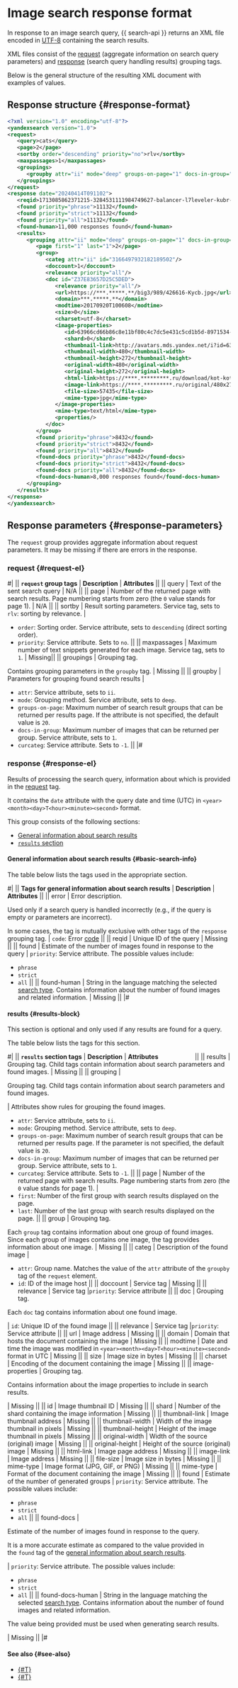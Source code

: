 # Image search response format

In response to an image search query, {{ search-api }} returns an XML file encoded in [UTF-8](https://en.wikipedia.org/wiki/UTF-8) containing the search results.

XML files consist of the [request](#request-el) (aggregate information on search query parameters) and [response](#response-el) (search query handling results) grouping tags.

Below is the general structure of the resulting XML document with examples of values.

## Response structure {#response-format}

```xml
<?xml version="1.0" encoding="utf-8"?>
<yandexsearch version="1.0">
<request>
   <query>cats</query>
   <page>2</page>
   <sortby order="descending" priority="no">rlv</sortby>
   <maxpassages>1</maxpassages>
   <groupings>
      <groupby attr="ii" mode="deep" groups-on-page="1" docs-in-group="1" curcateg="-1"/>
   </groupings>
</request>
<response date="20240414T091102">
   <reqid>1713085862371215-3284531111984749627-balancer-l7leveler-kubr-yp-vla-25-BAL</reqid>
   <found priority="phrase">11132</found>
   <found priority="strict">11132</found>
   <found priority="all">11132</found>
   <found-human>11,000 responses found</found-human>
   <results>
      <grouping attr="ii" mode="deep" groups-on-page="1" docs-in-group="1" curcateg="-1">
         <page first="1" last="1">2</page>
         <group>
            <categ attr="ii" id="3166497932182189502"/>
            <doccount>1</doccount>
            <relevance priority="all"/>
            <doc id="Z37E83657D25C5DED">
               <relevance priority="all"/>
               <url>https://***.*****.**/big3/989/426616-Kycb.jpg</url>
               <domain>***.*****.**</domain>
               <modtime>20170920T100608</modtime>
               <size>0</size>
               <charset>utf-8</charset>
               <image-properties>
                  <id>63966cd66b86c8e11bf80c4c7dc5e431c5cd1b5d-8971534-images-thumbs</id>
                  <shard>0</shard>
                  <thumbnail-link>http://avatars.mds.yandex.net/i?id=63966cd66b86c8e11bf80c4c7dc5e431c5cd1b5d-8971534-images-thumbs</thumbnail-link>
                  <thumbnail-width>480</thumbnail-width>
                  <thumbnail-height>272</thumbnail-height>
                  <original-width>480</original-width>
                  <original-height>272</original-height>
                  <html-link>https://****.*********.ru/download/kot-kotyara-usy-lapy-hvost-2399/480x272/</html-link>
                  <image-link>https://****.*********.ru/original/480x272/8/d3/kot-kotyara-usy-lapy-hvost-2399.jpg</image-link>
                  <file-size>57435</file-size>
                  <mime-type>jpg</mime-type>
               </image-properties>
               <mime-type>text/html</mime-type>
               <properties/>
            </doc>
         </group>
         <found priority="phrase">8432</found>
         <found priority="strict">8432</found>
         <found priority="all">8432</found>
         <found-docs priority="phrase">8432</found-docs>
         <found-docs priority="strict">8432</found-docs>
         <found-docs priority="all">8432</found-docs>
         <found-docs-human>8,000 responses found</found-docs-human>
      </grouping>
   </results>
</response>
</yandexsearch>
```


## Response parameters {#response-parameters}

The `request` group provides aggregate information about request parameters. It may be missing if there are errors in the response.

### request {#request-el}

#|
|| **`request` group tags** | **Description** | **Attributes** ||
|| query | Text of the sent search query | N/A ||
|| page | Number of the returned page with search results. Page numbering starts from zero (the `0` value stands for page 1). | N/A ||
|| sortby |
Result sorting parameters. Service tag, sets to `rlv`: sorting by relevance.
|
* `order`: Sorting order. Service attribute, sets to `descending` (direct sorting order).
* `priority`: Service attribute. Sets to `no`.
||
|| maxpassages | Maximum number of text snippets generated for each image. Service tag, sets to `1`. | Missing||
|| groupings |
Grouping tag.

Contains grouping parameters in the `groupby` tag.
| Missing ||
|| groupby | Parameters for grouping found search results |
* `attr`: Service attribute, sets to `ii`.
* `mode`: Grouping method. Service attribute, sets to `deep`.
* `groups-on-page`: Maximum number of search result groups that can be returned per results page. If the attribute is not specified, the default value is `20`.
* `docs-in-group`: Maximum number of images that can be returned per group. Service attribute, sets to `1`.
* `curcateg`: Service attribute. Sets to `-1`.
||
|#

### response {#response-el}

Results of processing the search query, information about which is provided in the [request](#request-el) tag.

It contains the `date` attribute with the query date and time (UTC) in `<year><month><day>Т<hour><minute><second>` format.

This group consists of the following sections:

* [General information about search results](#basic-search-info)
* [`results` section](#results-block)

#### General information about search results {#basic-search-info}

The table below lists the tags used in the appropriate section.

#|
|| **Tags for general information about search results** | **Description** | **Attributes** ||
|| error |
Error description.

Used only if a search query is handled incorrectly (e.g., if the query is empty or parameters are incorrect).

In some cases, the tag is mutually exclusive with other tags of the `response` grouping tag.
| `code`: Error [code](../reference/error-codes.md) ||
|| reqid | Unique ID of the query | Missing ||
|| found | Estimate of the number of images found in response to the query
|
`priority`: Service attribute. The possible values include:

* `phrase`
* `strict`
* `all`
||
|| found-human | String in the language matching the selected [search type](../operations/registration.md). Contains information about the number of found images and related information. | Missing ||
|#


#### results {#results-block}

This section is optional and only used if any results are found for a query.

The table below lists the tags for this section.

#|
|| **`results` section tags** | **Description** | **Attributes**&nbsp;&nbsp;&nbsp;&nbsp;&nbsp;&nbsp;&nbsp;&nbsp;&nbsp;&nbsp;&nbsp;&nbsp;&nbsp;&nbsp;&nbsp;&nbsp;&nbsp;&nbsp;&nbsp;&nbsp; ||
|| results | Grouping tag. Child tags contain information about search parameters and found images. | Missing ||
|| grouping |

Grouping tag. Child tags contain information about search parameters and found images.

|
Attributes show rules for grouping the found images.

* `attr`: Service attribute, sets to `ii`.
* `mode`: Grouping method. Service attribute, sets to `deep`.
* `groups-on-page`: Maximum number of search result groups that can be returned per results page. If the parameter is not specified, the default value is `20`.
* `docs-in-group`: Maximum number of images that can be returned per group. Service attribute, sets to `1`.
* `curcateg`: Service attribute. Sets to `-1`.
||
|| page | Number of the returned page with search results. Page numbering starts from zero (the `0` value stands for page 1).
|
* `first`: Number of the first group with search results displayed on the page.
* `last`: Number of the last group with search results displayed on the page.
||
|| group |
Grouping tag.

Each `group` tag contains information about one group of found images. Since each group of images contains one image, the tag provides information about one image.
| Missing
||
|| categ | Description of the found image |
* `attr`: Group name. Matches the value of the `attr` attribute of the `groupby` tag of the `request` element.
* `id`: ID of the image host
||
|| doccount | Service tag | Missing ||
|| relevance | Service tag |`priority`: Service attribute ||
|| doc |
Grouping tag.

Each `doc` tag contains information about one found image.

| `id`: Unique ID of the found image
||
|| relevance | Service tag |`priority`: Service attribute ||
|| url | Image address | Missing ||
|| domain | Domain that hosts the document containing the image | Missing ||
|| modtime | Date and time the image was modified in `<year><month><day>T<hour><minute><second>` format in UTC | Missing ||
|| size | Image size in bytes | Missing ||
|| charset | Encoding of the document containing the image | Missing ||
|| image-properties |
Grouping tag.

Contains information about the image properties to include in search results.

| Missing
||
|| id | Image thumbnail ID | Missing ||
|| shard | Number of the shard containing the image information | Missing ||
|| thumbnail-link | Image thumbnail address | Missing ||
|| thumbnail-width | Width of the image thumbnail in pixels | Missing ||
|| thumbnail-height | Height of the image thumbnail in pixels | Missing ||
|| original-width | Width of the source (original) image | Missing ||
|| original-height | Height of the source (original) image | Missing ||
|| html-link | Image page address | Missing ||
|| image-link | Image address | Missing ||
|| file-size | Image size in bytes | Missing ||
|| mime-type | Image format (JPG, GIF, or PNG) | Missing ||
|| mime-type | Format of the document containing the image | Missing ||
|| found | Estimate of the number of generated groups |
`priority`: Service attribute. The possible values include:

* `phrase`
* `strict`
* `all`
||
|| found-docs |

Estimate of the number of images found in response to the query.

It is a more accurate estimate as compared to the value provided in the `found` tag of the [general information about search results](#basic-search-info).

|
`priority`: Service attribute. The possible values include:

* `phrase`
* `strict`
* `all`
||
|| found-docs-human |
String in the language matching the selected [search type](../operations/registration.md). Contains information about the number of found images and related information.

The value being provided must be used when generating search results.

| Missing
||
|#

#### See also {#see-also}

* [{#T}](./pic-search.md)
* [{#T}](../operations/searching.md)